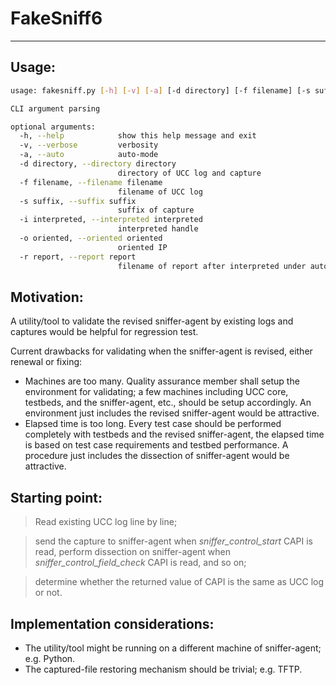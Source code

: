 # FakeSniff6
---

## Usage:

```sh
usage: fakesniff.py [-h] [-v] [-a] [-d directory] [-f filename] [-s suffix] [-i interpreted] [-o oriented] [-r report]

CLI argument parsing

optional arguments:
  -h, --help            show this help message and exit
  -v, --verbose         verbosity
  -a, --auto            auto-mode
  -d directory, --directory directory
                        directory of UCC log and capture
  -f filename, --filename filename
                        filename of UCC log
  -s suffix, --suffix suffix
                        suffix of capture
  -i interpreted, --interpreted interpreted
                        interpreted handle
  -o oriented, --oriented oriented
                        oriented IP
  -r report, --report report
                        filename of report after interpreted under auto-mode
```

## Motivation:

A utility/tool to validate the revised sniffer-agent by existing logs and captures would be helpful for regression test.

Current drawbacks for validating when the sniffer-agent is revised, either renewal or fixing:

- Machines are too many. Quality assurance member shall setup the environment for validating; a few machines including UCC core, testbeds, and the sniffer-agent, etc., should be setup accordingly. An environment just includes the revised sniffer-agent would be attractive.
- Elapsed time is too long. Every test case should be performed completely with testbeds and the revised sniffer-agent, the elapsed time is based on test case requirements and testbed performance. A procedure just includes the dissection of sniffer-agent would be attractive.

## Starting point:

> Read existing UCC log line by line;

> send the capture to sniffer-agent when _sniffer_control_start_ CAPI is read, perform dissection on sniffer-agent when _sniffer_control_field_check_ CAPI is read, and so on;

> determine whether the returned value of CAPI is the same as UCC log or not.

## Implementation considerations:

- The utility/tool might be running on a different machine of sniffer-agent; e.g. Python.
- The captured-file restoring mechanism should be trivial; e.g. TFTP.
